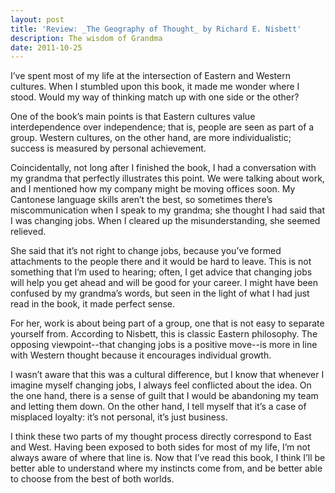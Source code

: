 ```yaml
---
layout: post
title: 'Review: _The Geography of Thought_ by Richard E. Nisbett'
description: The wisdom of Grandma
date: 2011-10-25
---
```


I’ve spent most of my life at the intersection of Eastern and Western cultures. When I stumbled upon this book, it made me wonder where I stood. Would my way of thinking match up with one side or the other?  
  
One of the book’s main points is that Eastern cultures value interdependence over independence; that is, people are seen as part of a group. Western cultures, on the other hand, are more individualistic; success is measured by personal achievement.  
  
Coincidentally, not long after I finished the book, I had a conversation with my grandma that perfectly illustrates this point. We were talking about work, and I mentioned how my company might be moving offices soon. My Cantonese language skills aren’t the best, so sometimes there’s miscommunication when I speak to my grandma; she thought I had said that I was changing jobs. When I cleared up the misunderstanding, she seemed relieved.  
  
She said that it’s not right to change jobs, because you’ve formed attachments to the people there and it would be hard to leave. This is not something that I’m used to hearing; often, I get advice that changing jobs will help you get ahead and will be good for your career. I might have been confused by my grandma’s words, but seen in the light of what I had just read in the book, it made perfect sense.  
  
For her, work is about being part of a group, one that is not easy to separate yourself from. According to Nisbett, this is classic Eastern philosophy. The opposing viewpoint--that changing jobs is a positive move--is more in line with Western thought because it encourages individual growth.  
  
I wasn’t aware that this was a cultural difference, but I know that whenever I imagine myself changing jobs, I always feel conflicted about the idea. On the one hand, there is a sense of guilt that I would be abandoning my team and letting them down. On the other hand, I tell myself that it’s a case of misplaced loyalty: it’s not personal, it’s just business.  
  
I think these two parts of my thought process directly correspond to East and West. Having been exposed to both sides for most of my life, I’m not always aware of where that line is. Now that I’ve read this book, I think I’ll be better able to understand where my instincts come from, and be better able to choose from the best of both worlds.  